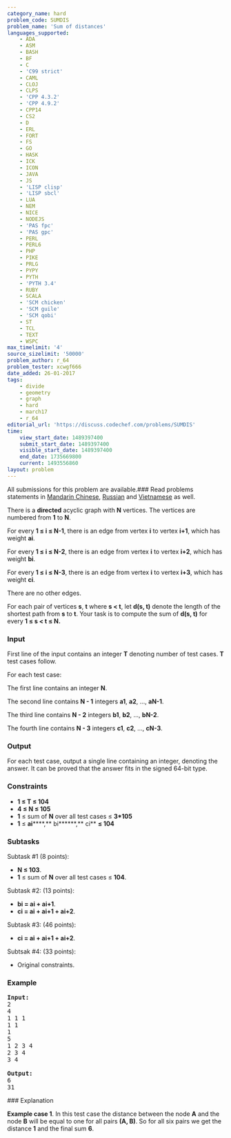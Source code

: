 ```yaml
---
category_name: hard
problem_code: SUMDIS
problem_name: 'Sum of distances'
languages_supported:
    - ADA
    - ASM
    - BASH
    - BF
    - C
    - 'C99 strict'
    - CAML
    - CLOJ
    - CLPS
    - 'CPP 4.3.2'
    - 'CPP 4.9.2'
    - CPP14
    - CS2
    - D
    - ERL
    - FORT
    - FS
    - GO
    - HASK
    - ICK
    - ICON
    - JAVA
    - JS
    - 'LISP clisp'
    - 'LISP sbcl'
    - LUA
    - NEM
    - NICE
    - NODEJS
    - 'PAS fpc'
    - 'PAS gpc'
    - PERL
    - PERL6
    - PHP
    - PIKE
    - PRLG
    - PYPY
    - PYTH
    - 'PYTH 3.4'
    - RUBY
    - SCALA
    - 'SCM chicken'
    - 'SCM guile'
    - 'SCM qobi'
    - ST
    - TCL
    - TEXT
    - WSPC
max_timelimit: '4'
source_sizelimit: '50000'
problem_author: r_64
problem_tester: xcwgf666
date_added: 26-01-2017
tags:
    - divide
    - geometry
    - graph
    - hard
    - march17
    - r_64
editorial_url: 'https://discuss.codechef.com/problems/SUMDIS'
time:
    view_start_date: 1489397400
    submit_start_date: 1489397400
    visible_start_date: 1489397400
    end_date: 1735669800
    current: 1493556860
layout: problem
---
```

All submissions for this problem are available.###  Read problems statements in [Mandarin Chinese](http://www.codechef.com/download/translated/MARCH17/mandarin/SUMDIS.pdf?v=1), [Russian](http://www.codechef.com/download/translated/MARCH17/russian/SUMDIS.pdf?v=1) and [Vietnamese](http://www.codechef.com/download/translated/MARCH17/vietnamese/SUMDIS.pdf?v=1) as well.

 There is a **directed** acyclic graph with **N** vertices. The vertices are numbered from **1** to **N**.

 For every **1 ≤ i ≤ N-1**, there is an edge from vertex **i** to vertex **i+1**, which has weight **ai**.

 For every **1 ≤ i ≤ N-2**, there is an edge from vertex **i** to vertex **i+2**, which has weight **bi**.

 For every **1 ≤ i ≤ N-3**, there is an edge from vertex **i** to vertex **i+3**, which has weight **ci**.

 There are no other edges.

 For each pair of vertices **s**, **t** where **s < t**, let **d(s, t)** denote the length of the shortest path from **s** to **t**. Your task is to compute the sum of **d(s, t)** for every **1 ≤ s < t ≤ N.**

###  Input

 First line of the input contains an integer **T** denoting number of test cases. **T** test cases follow.

 For each test case:

 The first line contains an integer **N**.

 The second line contains **N - 1** integers **a1**, **a2**, ..., **aN-1**.

 The third line contains **N - 2** integers **b1**, **b2**, ..., **bN-2**.

 The fourth line contains **N - 3** integers **c1**, **c2**, ..., **cN-3**.



###  Output

 For each test case, output a single line containing an integer, denoting the answer. It can be proved that the answer fits in the signed 64-bit type.

###  Constraints

- **1 ≤ T ≤ 104**
- **4 **≤** N ≤ 105**
- **1** ≤ sum of **N** over all test cases ≤ **3\*105**
- **1** ≤ **ai******,** bi******,** ci** **≤ 104**

###  Subtasks

 Subtask #1 (8 points):

- **N ≤ 103**.
- **1** ≤ sum of **N** over all test cases ≤ **104**.

 Subtask #2: (13 points):

- **bi = ai + ai+1**.
- **ci = ai + ai+1 + ai+2**.

 Subtask #3: (46 points):

- **ci = ai + ai+1 + ai+2**.

 Subtsak #4: (33 points):

- Original constraints.

###  Example

<pre>
<b>Input:</b>
<tt>2
4
1 1 1
1 1
1
5
1 2 3 4
2 3 4
3 4</tt>

<b>Output:</b>
<tt>6
31</tt>
</pre>### Explanation

**Example case 1**. In this test case the distance between the node **A** and the node **B** will be equal to one for all pairs **(A, B)**. So for all six pairs we get the distance **1** and the final sum **6**.
